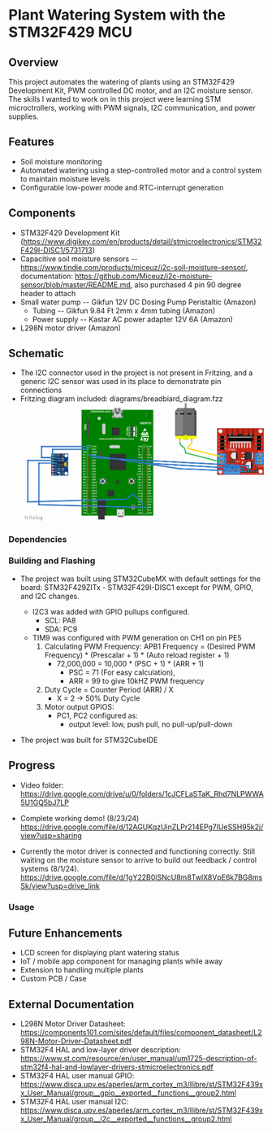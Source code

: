 # Plant Watering System with the STM32F429 MCU

## Overview
This project automates the watering of plants using an STM32F429 Development Kit, PWM controlled DC motor, and an I2C moisture sensor.
The skills I wanted to work on in this project were learning STM microctrollers, working with PWM signals, I2C communication, and power supplies.

## Features
- Soil moisture monitoring 
- Automated watering using a step-controlled motor and a control system to maintain moisture levels
- Configurable low-power mode and RTC-interrupt generation

## Components
- STM32F429 Development Kit (https://www.digikey.com/en/products/detail/stmicroelectronics/STM32F429I-DISC1/5731713) 
- Capacitive soil moisture sensors -- https://www.tindie.com/products/miceuz/i2c-soil-moisture-sensor/, documentation: https://github.com/Miceuz/i2c-moisture-sensor/blob/master/README.md, also purchased 4 pin 90 degree header to attach
- Small water pump -- Gikfun 12V DC Dosing Pump Peristaltic (Amazon)
    - Tubing -- Gikfun 9.84 Ft 2mm x 4mm tubing (Amazon)
    - Power supply --  Kastar AC power adapter 12V 6A (Amazon)
- L298N motor driver (Amazon)

## Schematic
- The I2C connector used in the project is not present in Fritzing, and a generic I2C sensor was used in its place to demonstrate pin connections
- Fritzing diagram included: diagrams/breadbiard_diagram.fzz
![Fritzing Breadboard Diagram](images/smart_garden_breadboard_diagram.png)

### Dependencies

### Building and Flashing
- The project was built using STM32CubeMX with default settings for the board: STM32F429ZITx - STM32F429I-DISC1 except for PWM, GPIO, and I2C changes.
    - I2C3 was added with GPIO pullups configured. 
        - SCL: PA8 
        - SDA: PC9
    - TIM9 was configured with PWM generation on CH1 on pin PE5
        1. Calculating PWM Frequency: APB1 Frequency = (Desired PWM Frequency) * (Prescalar + 1) * (Auto reload register + 1)
            - 72,000,000 = 10,000 * (PSC + 1) * (ARR + 1)
                - PSC = 71 (For easy calculation),
                - ARR = 99 to give 10kHZ PWM frequency
        2. Duty Cycle = Counter Period (ARR) / X
            - X = 2 -> 50% Duty Cycle
        3. Motor output GPIOS:
            - PC1, PC2 configured as:
                - output level: low, push pull, no pull-up/pull-down

- The project was built for STM32CubeIDE

## Progress
- Video folder: https://drive.google.com/drive/u/0/folders/1cJCFLaSTaK_Rhd7NLPWWA5U1GQ5bJ7LP

- Complete working demo! (8/23/24)
https://drive.google.com/file/d/12AGUKqzUinZLPr214EPg7lUeSSH95k2j/view?usp=sharing

- Currently the motor driver is connected and functioning correctly. Still waiting on the moisture sensor to arrive to build out feedback / control systems (8/1/24).
https://drive.google.com/file/d/1gY22B0iSNcU8m8TwlX8VpE6k7BG8msSk/view?usp=drive_link

### Usage

## Future Enhancements
- LCD screen for displaying plant watering status
- IoT / mobile app component for managing plants while away
- Extension to handling multiple plants
- Custom PCB / Case

## External Documentation
- L298N Motor Driver Datasheet: https://components101.com/sites/default/files/component_datasheet/L298N-Motor-Driver-Datasheet.pdf
- STM32F4 HAL and low-layer driver description: https://www.st.com/resource/en/user_manual/um1725-description-of-stm32f4-hal-and-lowlayer-drivers-stmicroelectronics.pdf
- STM32F4 HAL user manual GPIO: https://www.disca.upv.es/aperles/arm_cortex_m3/llibre/st/STM32F439xx_User_Manual/group__gpio__exported__functions__group2.html
- STM32F4 HAL user manual I2C: https://www.disca.upv.es/aperles/arm_cortex_m3/llibre/st/STM32F439xx_User_Manual/group__i2c__exported__functions__group2.html







